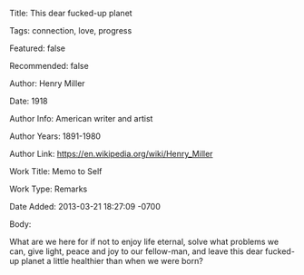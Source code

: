 Title:  This dear fucked-up planet

Tags:   connection, love, progress

Featured: false

Recommended: false

Author: Henry Miller

Date:   1918

Author Info: American writer and artist

Author Years: 1891-1980

Author Link: https://en.wikipedia.org/wiki/Henry_Miller

Work Title: Memo to Self

Work Type: Remarks

Date Added: 2013-03-21 18:27:09 -0700

Body: 

What are we here for if not to enjoy life eternal, solve what problems we can, give light, peace and joy to our fellow-man, and leave this dear fucked-up planet a little healthier than when we were born?

